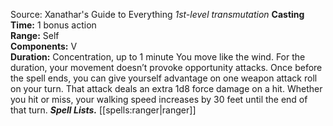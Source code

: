 Source: Xanathar's Guide to Everything
*1st-level transmutation*
**Casting Time:** 1 bonus action  
**Range:** Self  
**Components:** V  
**Duration:** Concentration, up to 1 minute
You move like the wind. For the duration, your movement doesn’t provoke opportunity attacks.
Once before the spell ends, you can give yourself advantage on one weapon attack roll on your turn. That attack deals an extra 1d8 force damage on a hit. Whether you hit or miss, your walking speed increases by 30 feet until the end of that turn.
***Spell Lists.*** [[spells:ranger|ranger]]